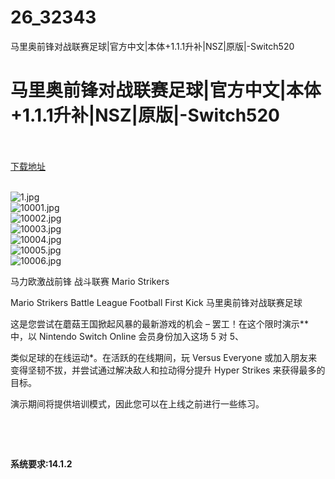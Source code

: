 # 26_32343
马里奥前锋对战联赛足球|官方中文|本体+1.1.1升补|NSZ|原版|-Switch520
# 马里奥前锋对战联赛足球|官方中文|本体+1.1.1升补|NSZ|原版|-Switch520
 <br/></br>
[下载地址](https://www.switch520.cc/article/32343 "下载地址")
<br/></br>

<p><img title="1.jpg" src="https://www.switch520.cc/muke_img/2022_06_04_5ab705e5e24c8.jpg" alt="1.jpg"><br>
<img title="10001.jpg" src="https://www.switch520.cc/muke_img/2022_06_04_f7f210ccb105e.jpg" alt="10001.jpg"><br>
<img title="10002.jpg" src="https://www.switch520.cc/muke_img/2022_06_04_55b4f98814ec4.jpg" alt="10002.jpg"><br>
<img title="10003.jpg" src="https://www.switch520.cc/muke_img/2022_06_04_ac1e0cabc99a4.jpg" alt="10003.jpg"><br>
<img title="10004.jpg" src="https://www.switch520.cc/muke_img/2022_06_04_e7597be5264c4.jpg" alt="10004.jpg"><br>
<img title="10005.jpg" src="https://www.switch520.cc/muke_img/2022_06_04_9dc2aa9c5ec80.jpg" alt="10005.jpg"><br>
<img title="10006.jpg" src="https://www.switch520.cc/muke_img/2022_06_04_a639b4bbbea8b.jpg" alt="10006.jpg"></p>
<p>马力欧激战前锋 战斗联赛 Mario Strikers</p>
<p>Mario Strikers Battle League Football First Kick 马里奥前锋对战联赛足球</p>
<p>这是您尝试在蘑菇王国掀起风暴的最新游戏的机会 – 罢工！在这个限时演示**中，以 Nintendo Switch Online 会员身份加入这场 5 对 5、</p>
<p>类似足球的在线运动*。在活跃的在线期间，玩 Versus Everyone 或加入朋友来变得坚韧不拔，并尝试通过解决敌人和拉动得分提升 Hyper Strikes 来获得最多的目标。</p>
<p>演示期间将提供培训模式，因此您可以在上线之前进行一些练习。</p>
<p>&nbsp;</p>
<p>&nbsp;</p>
<p><strong>系统要求:14.1.2</strong></p>



